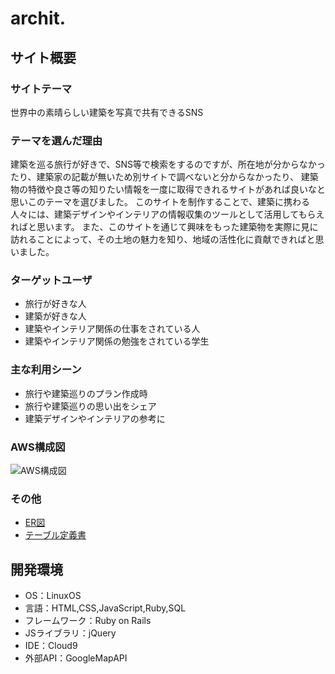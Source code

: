 
# archit.
## サイト概要
### サイトテーマ
世界中の素晴らしい建築を写真で共有できるSNS

### テーマを選んだ理由
建築を巡る旅行が好きで、SNS等で検索をするのですが、所在地が分からなかったり、建築家の記載が無いため別サイトで調べないと分からなかったり、
建築物の特徴や良さ等の知りたい情報を一度に取得できれるサイトがあれば良いなと思いこのテーマを選びました。
このサイトを制作することで、建築に携わる人々には、建築デザインやインテリアの情報収集のツールとして活用してもらえればと思います。
また、このサイトを通じて興味をもった建築物を実際に見に訪れることによって、その土地の魅力を知り、地域の活性化に貢献できればと思いました。

### ターゲットユーザ
- 旅行が好きな人
- 建築が好きな人
- 建築やインテリア関係の仕事をされている人
- 建築やインテリア関係の勉強をされている学生

### 主な利用シーン
- 旅行や建築巡りのプラン作成時
- 旅行や建築巡りの思い出をシェア
- 建築デザインやインテリアの参考に

### AWS構成図
![AWS構成図](https://user-images.githubusercontent.com/119267797/226499106-e2065bf4-a426-463b-8425-a8f32645d1e7.jpg)
### その他
- [ER図](https://drive.google.com/file/d/1o12XrIo-ZuC_CT9ZfsNfAB7hofvLDN8s/view?usp=sharing)
- [テーブル定義書](https://docs.google.com/spreadsheets/d/12O31Mdquax7_He7nHfFVGiIxQuyE8drC/edit?usp=sharing&ouid=115966284590806343054&rtpof=true&sd=true)


## 開発環境
- OS：LinuxOS
- 言語：HTML,CSS,JavaScript,Ruby,SQL
- フレームワーク：Ruby on Rails
- JSライブラリ：jQuery
- IDE：Cloud9
- 外部API：GoogleMapAPI
